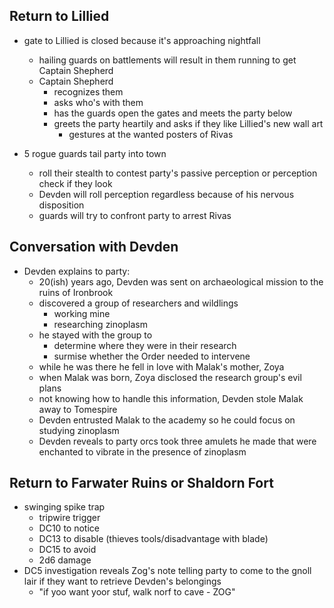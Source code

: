 
## Return to Lillied

- gate to Lillied is closed because it's approaching nightfall
  - hailing guards on battlements will result in them running to get Captain Shepherd
  - Captain Shepherd
    - recognizes them
    - asks who's with them
    - has the guards open the gates and meets the party below
    - greets the party heartily and asks if they like Lillied's new wall art
      - gestures at the wanted posters of Rivas

- 5 rogue guards tail party into town
  - roll their stealth to contest party's passive perception or perception check if they look
  - Devden will roll perception regardless because of his nervous disposition
  - guards will try to confront party to arrest Rivas


## Conversation with Devden

- Devden explains to party:
  - 20(ish) years ago, Devden was sent on archaeological mission to the ruins of Ironbrook
  - discovered a group of researchers and wildlings
    - working mine
    - researching zinoplasm
  - he stayed with the group to
    - determine where they were in their research
    - surmise whether the Order needed to intervene
  - while he was there he fell in love with Malak's mother, Zoya
  - when Malak was born, Zoya disclosed the research group's evil plans
  - not knowing how to handle this information, Devden stole Malak away to Tomespire
  - Devden entrusted Malak to the academy so he could focus on studying zinoplasm
  - Devden reveals to party orcs took three amulets he made that were enchanted to vibrate in the presence of zinoplasm


## Return to Farwater Ruins or Shaldorn Fort

- swinging spike trap
  - tripwire trigger
  - DC10 to notice
  - DC13 to disable (thieves tools/disadvantage with blade)
  - DC15 to avoid
  - 2d6 damage
- DC5 investigation reveals Zog's note telling party to come to the gnoll lair if they want to retrieve Devden's belongings
  - "if yoo want yoor stuf, walk norf to cave - ZOG"

